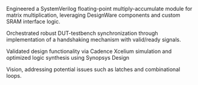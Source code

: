 Engineered a SystemVerilog floating-point multiply-accumulate module for matrix multiplication, leveraging DesignWare components and custom SRAM interface logic. 

Orchestrated robust DUT-testbench synchronization through implementation of a handshaking mechanism with valid/ready signals.
 
Validated design functionality via Cadence Xcelium simulation and optimized logic synthesis using Synopsys Design 

Vision, addressing potential issues such as latches and combinational loops. 
